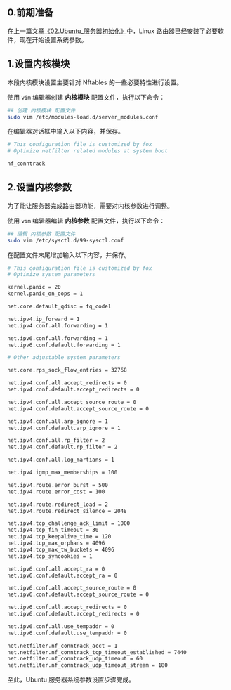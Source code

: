 ## 0.前期准备

在上一篇文章[《02.Ubuntu_服务器初始化》](./02.Ubuntu_服务器初始化.md)中，Linux 路由器已经安装了必要软件，现在开始设置系统参数。  

## 1.设置内核模块

本段内核模块设置主要针对 Nftables 的一些必要特性进行设置。

使用 `vim` 编辑器创建 **内核模块** 配置文件，执行以下命令：

```bash
## 创建 内核模块 配置文件
sudo vim /etc/modules-load.d/server_modules.conf
```

在编辑器对话框中输入以下内容，并保存。  

```bash
# This configuration file is customized by fox
# Optimize netfilter related modules at system boot

nf_conntrack

```

## 2.设置内核参数

为了能让服务器完成路由器功能，需要对内核参数进行调整。  

使用 `vim` 编辑器编辑 **内核参数** 配置文件，执行以下命令：  

```bash
## 编辑 内核参数 配置文件
sudo vim /etc/sysctl.d/99-sysctl.conf
```

在配置文件末尾增加输入以下内容，并保存。  

```bash
# This configuration file is customized by fox
# Optimize system parameters

kernel.panic = 20
kernel.panic_on_oops = 1

net.core.default_qdisc = fq_codel

net.ipv4.ip_forward = 1
net.ipv4.conf.all.forwarding = 1

net.ipv6.conf.all.forwarding = 1
net.ipv6.conf.default.forwarding = 1

# Other adjustable system parameters

net.core.rps_sock_flow_entries = 32768

net.ipv4.conf.all.accept_redirects = 0
net.ipv4.conf.default.accept_redirects = 0

net.ipv4.conf.all.accept_source_route = 0
net.ipv4.conf.default.accept_source_route = 0

net.ipv4.conf.all.arp_ignore = 1
net.ipv4.conf.default.arp_ignore = 1

net.ipv4.conf.all.rp_filter = 2
net.ipv4.conf.default.rp_filter = 2

net.ipv4.conf.all.log_martians = 1

net.ipv4.igmp_max_memberships = 100

net.ipv4.route.error_burst = 500
net.ipv4.route.error_cost = 100

net.ipv4.route.redirect_load = 2
net.ipv4.route.redirect_silence = 2048

net.ipv4.tcp_challenge_ack_limit = 1000
net.ipv4.tcp_fin_timeout = 30
net.ipv4.tcp_keepalive_time = 120
net.ipv4.tcp_max_orphans = 4096
net.ipv4.tcp_max_tw_buckets = 4096
net.ipv4.tcp_syncookies = 1

net.ipv6.conf.all.accept_ra = 0
net.ipv6.conf.default.accept_ra = 0

net.ipv6.conf.all.accept_source_route = 0
net.ipv6.conf.default.accept_source_route = 0

net.ipv6.conf.all.accept_redirects = 0
net.ipv6.conf.default.accept_redirects = 0

net.ipv6.conf.all.use_tempaddr = 0
net.ipv6.conf.default.use_tempaddr = 0

net.netfilter.nf_conntrack_acct = 1
net.netfilter.nf_conntrack_tcp_timeout_established = 7440
net.netfilter.nf_conntrack_udp_timeout = 60
net.netfilter.nf_conntrack_udp_timeout_stream = 180

```

至此，Ubuntu 服务器系统参数设置步骤完成。
